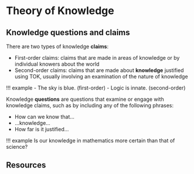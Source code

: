 # Theory of Knowledge

## Knowledge questions and claims

There are two types of knowledge **claims**:

 - First-order claims: claims that are made in areas of knowledge or by individual knowers about the world
 - Second-order claims: claims that are made about **knowledge** justified using TOK, usually involving an examination of the nature of knowledge

!!! example
    - The sky is blue. (first-order)
    - Logic is innate. (second-order)

Knowledge **questions** are questions that examine or engage with knowledge claims, such as by including any of the following phrases:

 - How can we know that…
 - …knowledge…
 - How far is it justified…

!!! example
   Is our knowledge in mathematics more certain than that of science?

## Resources

